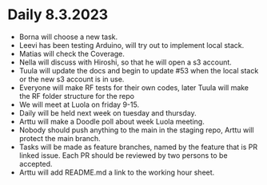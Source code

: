 # Daily 8.3.2023
- Borna will choose a new task.
- Leevi has been testing Arduino, will try out to implement local stack.
- Matias will check the Coverage.
- Nella will discuss with Hiroshi, so that he will open a s3 account.
- Tuula will update the docs and begin to update #53 when the local stack or the new s3 account is in use. 
- Everyone will make RF tests for their own codes, later Tuula will make the RF folder structure for the repo
- We will meet at Luola on friday 9-15.
- Daily will be held next week on tuesday and thursday.
- Arttu will make a Doodle poll about week Luola meeting.
- Nobody should push anything to the main in the staging repo, Arttu will protect the main branch.
- Tasks will be made as feature branches, named by the feature that is PR linked issue. Each PR should be reviewed by two persons to be accepted.
- Arttu will add README.md a link to the working hour sheet. 
